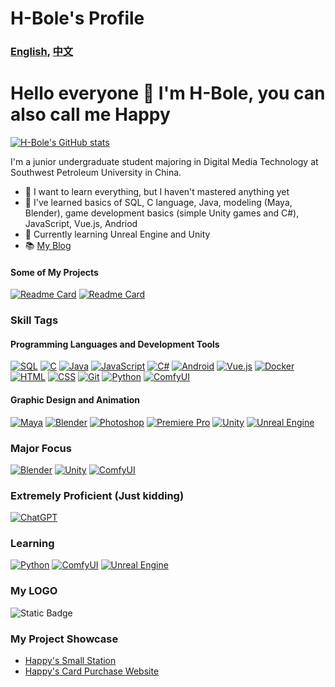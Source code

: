 # H-Bole's Profile

### [English](README.md), [中文](README_zh.md)
# Hello everyone 👋 I'm H-Bole, you can also call me Happy
[![H-Bole's GitHub stats](https://github-readme-stats.vercel.app/api?username=H-Bole&theme=codeSTACKr&show_icons=true)](https://github.com/H-Bole/github-readme-stats)

I'm a junior undergraduate student majoring in Digital Media Technology at Southwest Petroleum University in China.
- 🔭 I want to learn everything, but I haven't mastered anything yet
- 🌱 I've learned basics of SQL, C language, Java, modeling (Maya, Blender), game development basics (simple Unity games and C#), JavaScript, Vue.js, Andriod
- 🤔 Currently learning Unreal Engine and Unity
- 📚 [My Blog](http://fun.xiaoyaostation.xyz "Happy's Blog")

#### Some of My Projects
[![Readme Card](https://github-readme-stats.vercel.app/api/pin/?username=H-Bole&repo=baiduwp-php&theme=radical)](https://github.com/H-Bole/baiduwp-php)
[![Readme Card](https://github-readme-stats.vercel.app/api/pin/?username=H-Bole&repo=andriod-studio_work&theme=radical)](https://github.com/H-Bole/andriod-studio_work)

### Skill Tags

#### Programming Languages and Development Tools
[![SQL](https://img.shields.io/badge/-SQL-blue?style=flat&logo=MySQL&logoColor=white)](#)
[![C](https://img.shields.io/badge/-C-blue?style=flat&logo=C&logoColor=white)](#)
[![Java](https://img.shields.io/badge/-Java-orange?style=flat&logo=Java&logoColor=white)](#)
[![JavaScript](https://img.shields.io/badge/-JavaScript-yellow?style=flat&logo=JavaScript&logoColor=white)](#)
[![C#](https://img.shields.io/badge/-C%23-blue?style=flat&logo=C%20Sharp&logoColor=white)](#)
[![Android](https://img.shields.io/badge/-Android-green?style=flat&logo=Android&logoColor=white)](#)
[![Vue.js](https://img.shields.io/badge/-Vue.js-green?style=flat&logo=Vue.js&logoColor=white)](#)
[![Docker](https://img.shields.io/badge/-Docker-blue?style=flat&logo=Docker&logoColor=white)](#)
[![HTML](https://img.shields.io/badge/-HTML-orange?style=flat&logo=HTML5&logoColor=white)](#)
[![CSS](https://img.shields.io/badge/-CSS-blue?style=flat&logo=CSS3&logoColor=white)](#)
[![Git](https://img.shields.io/badge/-Git-orange?style=flat&logo=Git&logoColor=white)](#)
[![Python](https://img.shields.io/badge/-Python-3776AB?style=flat&logo=python&logoColor=white)](#)
[![ComfyUI](https://img.shields.io/badge/-ComfyUI-blue?style=flat)](#)

#### Graphic Design and Animation
[![Maya](https://img.shields.io/badge/-Maya-red?style=flat&logo=Autodesk&logoColor=white)](#)
[![Blender](https://img.shields.io/badge/-Blender-orange?style=flat&logo=Blender&logoColor=white)](#)
[![Photoshop](https://img.shields.io/badge/-Photoshop-31A8FF?style=flat&logo=Adobe%20Photoshop&logoColor=white)](#)
[![Premiere Pro](https://img.shields.io/badge/-Premiere_Pro-9999FF?style=flat&logo=Adobe%20Premiere%20Pro&logoColor=white)](#)
[![Unity](https://img.shields.io/badge/-Unity-black?style=flat&logo=Unity&logoColor=white)](#)
[![Unreal Engine](https://img.shields.io/badge/-Unreal_Engine-blue?style=flat&logo=Unreal%20Engine&logoColor=white)](#)

### Major Focus
[![Blender](https://img.shields.io/badge/-Blender-orange?style=flat&logo=Blender&logoColor=white)](#)
[![Unity](https://img.shields.io/badge/-Unity-black?style=flat&logo=Unity&logoColor=white)](#)
[![ComfyUI](https://img.shields.io/badge/-ComfyUI-blue?style=flat)](#)

### Extremely Proficient (Just kidding) 
[![ChatGPT](https://img.shields.io/badge/-ChatGPT-4B0082?style=flat)](#)

### Learning
[![Python](https://img.shields.io/badge/-Python-3776AB?style=flat&logo=python&logoColor=white)](#)
[![ComfyUI](https://img.shields.io/badge/-ComfyUI-blue?style=flat)](#)
[![Unreal Engine](https://img.shields.io/badge/-Unreal_Engine-blue?style=flat&logo=Unreal%20Engine&logoColor=white)](#)


### My LOGO
![Static Badge](https://img.shields.io/badge/%E9%80%8D%E9%81%A5-Happy-rgb(201%2C%2091%2C%200))

### My Project Showcase
- [Happy's Small Station](http://first.xiaoyaostation.xyz)
- [Happy's Card Purchase Website](http://buy.xiaoyaostation.xyz)
